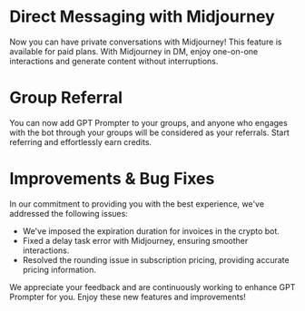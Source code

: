 # Direct Messaging with Midjourney
  Now you can have private conversations with Midjourney! This feature is available for paid plans. With Midjourney in DM, enjoy one-on-one interactions and generate content without interruptions.

# Group Referral
  You can now add GPT Prompter to your groups, and anyone who engages with the bot through your groups will be considered as your referrals. Start referring and effortlessly earn credits.

# Improvements & Bug Fixes
  In our commitment to providing you with the best experience, we've addressed the following issues:
  - We've imposed the expiration duration for invoices in the crypto bot.
  - Fixed a delay task error with Midjourney, ensuring smoother interactions.
  - Resolved the rounding issue in subscription pricing, providing accurate pricing information.

We appreciate your feedback and are continuously working to enhance GPT Prompter for you. Enjoy these new features and improvements!
